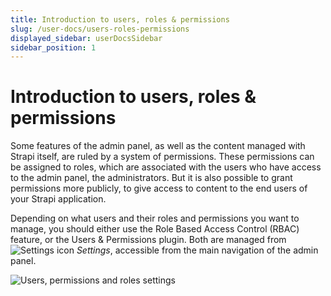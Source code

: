 ```yaml
---
title: Introduction to users, roles & permissions
slug: /user-docs/users-roles-permissions
displayed_sidebar: userDocsSidebar
sidebar_position: 1
---
```


# Introduction to users, roles & permissions

Some features of the admin panel, as well as the content managed with Strapi itself, are ruled by a system of permissions. These permissions can be assigned to roles, which are associated with the users who have access to the admin panel, the administrators. But it is also possible to grant permissions more publicly, to give access to content to the end users of your Strapi application.

Depending on what users and their roles and permissions you want to manage, you should either use the Role Based Access Control (RBAC) feature, or the Users & Permissions plugin. Both are managed from ![Settings icon](/img/assets/icons/settings.svg) _Settings_, accessible from the main navigation of the admin panel.

![Users, permissions and roles settings](/img/assets//users-permissions/users-roles-permissions-settings.png)
